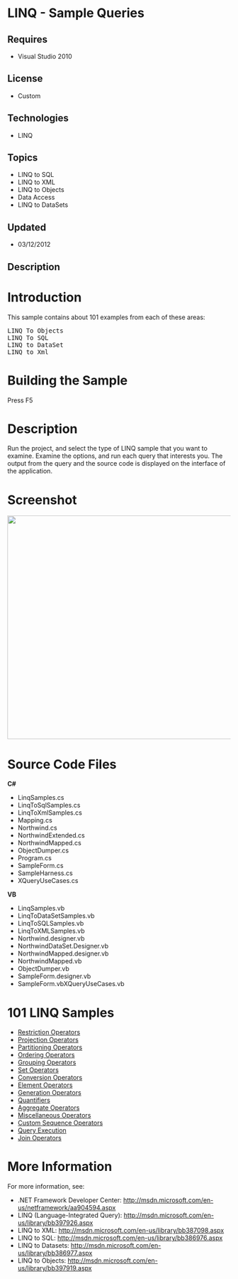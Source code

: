 # LINQ - Sample Queries
## Requires
- Visual Studio 2010
## License
- Custom
## Technologies
- LINQ
## Topics
- LINQ to SQL
- LINQ to XML
- LINQ to Objects
- Data Access
- LINQ to DataSets
## Updated
- 03/12/2012
## Description

<h1>Introduction</h1>
<p>This sample contains about 101 examples from each of these areas:</p>
<pre>LINQ To Objects
LINQ To SQL
LINQ to DataSet
LINQ to Xml
</pre>
<h1><span>Building the Sample</span></h1>
<p>Press F5</p>
<div class="section" id="demonstratesSection">
<h1>Description</h1>
<p>Run the project, and select the type of LINQ sample that you want to examine. Examine the options, and run each query that interests you. The output from the query and the source code is displayed on the interface of the application.</p>
<h1>Screenshot</h1>
<p><img src="http://i1.code.msdn.s-msft.com/linq-sample-queries-13a42a54/image/file/22790/3/screenshot.png" alt="" width="707" height="503"></p>
</div>
<h1><span>Source Code Files</span></h1>
<p><strong>C# </strong></p>
<ul>
<li>LinqSamples.cs </li><li>LinqToSqlSamples.cs </li><li>LinqToXmlSamples.cs </li><li>Mapping.cs </li><li>Northwind.cs </li><li>NorthwindExtended.cs </li><li>NorthwindMapped.cs </li><li>ObjectDumper.cs </li><li>Program.cs </li><li>SampleForm.cs </li><li>SampleHarness.cs </li><li>XQueryUseCases.cs </li></ul>
<p><strong>VB </strong></p>
<ul>
<li>LinqSamples.vb </li><li>LinqToDataSetSamples.vb </li><li>LinqToSQLSamples.vb </li><li>LinqToXMLSamples.vb </li><li>Northwind.designer.vb </li><li>NorthwindDataSet.Designer.vb </li><li>NorthwindMapped.designer.vb </li><li>NorthwindMapped.vb </li><li>ObjectDumper.vb </li><li>SampleForm.designer.vb </li><li>SampleForm.vbXQueryUseCases.vb </li></ul>
<h1><strong>101 LINQ Samples</strong></h1>
<ul>
<li><a href="../LINQ-Restriction-Operators-b15d29ca">Restriction Operators</a> </li><li><a href="../LINQ-to-DataSets-09787825">Projection Operators</a> </li><li><a href="../LINQ-Partitioning-Operators-c68aaccc">Partitioning Operators</a> </li><li><a href="../SQL-Ordering-Operators-050af19e">Ordering Operators</a> </li><li><a href="../LINQ-to-DataSets-Grouping-c62703ea">Grouping Operators</a> </li><li><a href="../LINQ-Set-Operators-374f34fe">Set Operators</a> </li><li><a href="../LINQ-Conversion-Operators-e4e59714">Conversion Operators</a> </li><li><a href="../LINQ-Element-Operators-0f3f12ce">Element Operators</a> </li><li><a href="../LINQ-Element-Operators-0f3f12ce">Generation Operators</a> </li><li><a href="../LINQ-Quantifiers-f00e7e3e">Quantifiers</a> </li><li><a href="../LINQ-Aggregate-Operators-c51b3869">Aggregate Operators</a> </li><li><a href="../LINQ-Miscellaneous-6b72bb2a">Miscellaneous Operators</a> </li><li><a href="../LINQ-to-DataSets-Custom-41738490">Custom Sequence Operators</a> </li><li><a href="../LINQ-Query-Execution-ce0d3b95">Query Execution</a> </li><li><a href="../LINQ-Join-Operators-dabef4e9">Join Operators</a> </li></ul>
<h1>More Information</h1>
<p>For more information, see:</p>
<ul>
<li>.NET Framework Developer Center: <a href="http://msdn.microsoft.com/en-us/netframework/aa904594.aspx" target="_blank">
http://msdn.microsoft.com/en-us/netframework/aa904594.aspx</a> </li><li>LINQ (Language-Integrated Query): <a href="http://msdn.microsoft.com/en-us/library/bb397926.aspx" target="_blank">
http://msdn.microsoft.com/en-us/library/bb397926.aspx</a> </li><li>LINQ to XML: <a href="http://msdn.microsoft.com/en-us/library/bb387098.aspx" target="_blank">
http://msdn.microsoft.com/en-us/library/bb387098.aspx</a> </li><li>LINQ to SQL: <a href="http://msdn.microsoft.com/en-us/library/bb386976.aspx" target="_blank">
http://msdn.microsoft.com/en-us/library/bb386976.aspx</a> </li><li>LINQ to Datasets: <a href="http://msdn.microsoft.com/en-us/library/bb386977.aspx" target="_blank">
http://msdn.microsoft.com/en-us/library/bb386977.aspx</a> </li><li>LINQ to Objects: <a href="http://msdn.microsoft.com/en-us/library/bb397919.aspx" target="_blank">
http://msdn.microsoft.com/en-us/library/bb397919.aspx</a> </li></ul>
